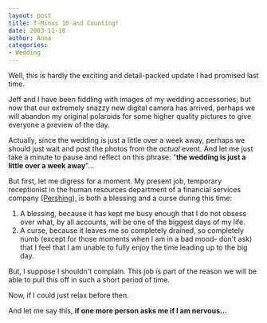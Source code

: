 ```yaml
---
layout: post
title: T-Minus 10 and Counting!
date: 2003-11-18
author: Anna
categories:
- Wedding
---
```


Well, this is hardly the exciting and detail-packed update I had promised last time.

Jeff and I have been fiddling with images of my wedding accessories; but now that our extremely snazzy new digital camera has arrived, perhaps we will abandon my original polaroids for some higher quality pictures to give everyone a preview of the day.

Actually, since the wedding is just a little over a week away, perhaps we should just wait and post the photos from the _actual_ event. And let me just take a minute to pause and reflect on this phrase: "**the wedding is just a little over a week away**"...

But first, let me digress for a moment. My present job, temporary receptionist in the human resources department of a financial services company ([Pershing][1]), is both a blessing and a curse during this time:

1. A blessing, because it has kept me busy enough that I do not obsess over what, by all accounts, will be one of the biggest days of my life.
2. A curse, because it leaves me so completely drained, so completely numb (except for those moments when I am in a bad mood- don't ask) that I feel that I am unable to fully enjoy the time leading up to the big day.

But, I suppose I shouldn't complain. This job is part of the reason we will be able to pull this off in such a short period of time.

Now, if I could just relax before then.

And let me say this, **if one more person asks me if I am nervous...**

[1]: http://www.pershing.com

